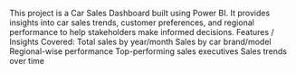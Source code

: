 This project is a Car Sales Dashboard built using Power BI. It provides insights into car sales trends, customer preferences, and regional performance to help stakeholders make informed decisions.
Features / Insights Covered:
              Total sales by year/month
              Sales by car brand/model
              Regional-wise performance
              Top-performing sales executives
              Sales trends over time
            
